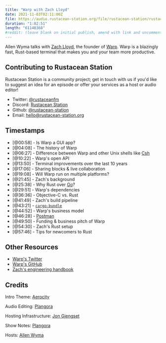 ```yaml
---
title: "Warp with Zach Lloyd"
date: 2021-11-03T02:11:00Z
file: https://audio.rustacean-station.org/file/rustacean-station/rustacean-station-e044-zach-lloyd.mp3
duration: "1:02:51"
length: "61148368"
#reddit: (leave blank on initial publish, amend with link and uncomment this line after Reddit thread has been posted)
---
```

Allen Wyma talks with [Zach Lloyd](https://twitter.com/zachlloydtweets), the founder of [Warp](https://www.warp.dev). Warp is a blazingly fast, Rust-based terminal that makes you and your team more productive.


## Contributing to Rustacean Station

Rustacean Station is a community project; get in touch with us if you'd like to suggest an idea for an episode or offer your services as a host or audio editor!

- Twitter: [@rustaceanfm](https://twitter.com/rustaceanfm)
- Discord: [Rustacean Station](https://discord.gg/cHc3Gyc)
- Github: [@rustacean-station](https://github.com/rustacean-station/)
- Email: [hello@rustacean-station.org](mailto:hello@rustacean-station.org)

## Timestamps 
- [@00:58] - Is Warp a GUI app?
- [@04:08] - The history of Warp
- [@06:27] - Difference between Warp and other Unix shells like [Csh](http://cshell.net/)
- [@10:22] - Warp's open API 
- [@13:50] - Terminal improvements over the last 10 years
- [@17:06] - Sharing blocks & live collaboration
- [@19:08] - Will Warp run on multiple platforms?
- [@21:45] - Zach's background
- [@25:38] - Why Rust over [Go](https://golang.org/)?
- [@29:51] - Warp's dependencies
- [@36:36] - Objective-C vs. Rust
- [@41:49] - Zach's build pipeline
- [@43:21] - [`cargo-bundle`](https://github.com/burtonageo/cargo-bundle)
- [@44:52] - Warp's business model
- [@46:28] - [Postman](https://www.postman.com/)
- [@49:50] - Funding & business pitch of Warp
- [@54:30] - Zach's Rust setup
- [@57:46] - Tips for newcomers to Rust 

## Other Resources
- [Warp's Twitter](https://twitter.com/warpdotdev)
- [Warp's GitHub](https://github.com/warpdotdev/warp)
- [Zach's engineering handbook](https://thezbook.com/)
## Credits
Intro Theme: [Aerocity](https://twitter.com/AerocityMusic)

Audio Editing: [Plangora](https://twitter.com/plangora)

Hosting Infrastructure: [Jon Gjengset](https://twitter.com/jonhoo/)

Show Notes: [Plangora](https://twitter.com/plangora)

Hosts: [Allen Wyma](https://twitter.com/allenwyma)